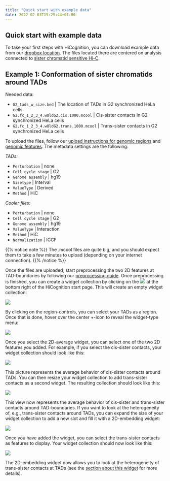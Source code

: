 ```yaml
---
title: "Quick start with example data"
date: 2022-02-03T15:25:44+01:00
---
```


## Quick start with example data

To take your first steps with HiCognition, you can download example data from our [dropbox location](https://www.dropbox.com/sh/zjfc6sgkbdp3ksh/AAAWrbgKt8hz4npNxSfh-RBja?dl=0). The files located there are centered on analysis connected to [sister chromatid sensitive Hi-C](https://doi.org/10.1038/s41586-020-2744-4).

## Example 1: Conformation of sister chromatids around TADs

Needed data:

- `G2_tads_w_size.bed` | The location of TADs in G2 synchronized HeLa cells 
- `G2.fc_1_2_3_4.wOldG2.cis.1000.mcool` | Cis-sister contacts in G2 synchronized HeLa cells
- `G2.fc_1_2_3_4.wOldG2.trans.1000.mcool` | Trans-sister contacts in G2 synchronized HeLa cells

To upload the files, follow our [upload instructions for genomic regions](/data_management/regions/#adding-genomic-regions) and [genomic features](/data_management/features/#adding-genomic-features). The metadata settings are the following:

*TADs:*

- `Perturbation` | none
- `Cell cycle stage` | G2
- `Genome assembly` | hg19
- `Sizetype` | Interval
- `ValueType` | Derived
- `Method` | HiC

*Cooler files:*

- `Perturbation` | none
- `Cell cycle stage` | G2
- `Genome assembly` | hg19
- `ValueType` | Interaction
- `Method` | HiC
- `Normalization` | ICCF

{{% notice note %}}
The .mcool files are quite big, and you should expect them to take a few minutes to upload (depending on your internet connection).
{{% /notice %}}

Once the files are uploaded, start preprocessing the two 2D features at TAD-boundaries by following our [preprocessing guide](/preprocessing/manage_preprocessing/). Once preprocessing is finished, you can create a widget collection by clicking on the <img src="/plus_button.png" class="inline-picture"> at the bottom right of the HiCognition start page. This will create an empty widget collection:

<img src="/Widget_collection.png" class="half-width">

By clicking on the region-controls, you can select your TADs as a region. Once that is done, hover over the center +-icon to reveal the widget-type menu:

<img src="/Select_2d_average.png" class="quarter-width">

Once you select the 2D-average widget, you can select one of the two 2D features you added. For example, if you select the cis-sister contacts, your widget collection should look like this:

<img src="/2d-average-w-cis.png" class="quarter-width">

This picture represents the average behavior of cis-sister contacts around TADs. You can then resize your widget collection to add trans-sister contacts as a second widget. The resulting collection should look like this:

<img src="/2d-average-cis-and-trans.png" class="half-width">

This view now represents the average behavior of cis-sister and trans-sister contacts around TAD-boundaries. If you want to look at the heterogeneity of, e.g., trans-sister contacts around TADs, you can expand the size of your widget collection to add a new slot and fill it with a 2D-embedding widget:


<img src="/Add_2d_embedding.png" class="half-width">

Once you have added the widget, you can select the trans-sister contacts as features to display. Your widget collection should now look like this:

<img src="/2d-embedding-tads.png" class="half-width">

The 2D-embedding widget now allows you to look at the heterogeneity of trans-sister contacts at TADs (see the [section about this widget](/widgets/2d_feature_embedding) for more details).


